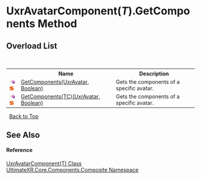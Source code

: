 # UxrAvatarComponent(*T*).GetComponents Method 
 


## Overload List
&nbsp;<table><tr><th></th><th>Name</th><th>Description</th></tr><tr><td>![Public method](media/pubmethod.gif "Public method")![Static member](media/static.gif "Static member")</td><td><a href="M_UltimateXR_Core_Components_Composite_UxrAvatarComponent_1_GetComponents">GetComponents(UxrAvatar, Boolean)</a></td><td>
Gets the components of a specific avatar.</td></tr><tr><td>![Public method](media/pubmethod.gif "Public method")![Static member](media/static.gif "Static member")</td><td><a href="M_UltimateXR_Core_Components_Composite_UxrAvatarComponent_1_GetComponents__1">GetComponents(TC)(UxrAvatar, Boolean)</a></td><td>
Gets the components of a specific avatar.</td></tr></table>&nbsp;
<a href="#uxravatarcomponent(*t*).getcomponents-method">Back to Top</a>

## See Also


#### Reference
<a href="T_UltimateXR_Core_Components_Composite_UxrAvatarComponent_1">UxrAvatarComponent(T) Class</a><br /><a href="N_UltimateXR_Core_Components_Composite">UltimateXR.Core.Components.Composite Namespace</a><br />